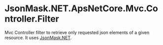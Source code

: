 # JsonMask.NET.ApsNetCore.Mvc.Controller.Filter

Mvc Controller filter to retrieve only requested json elements of a given resource. It uses [JsonMask.NET](https://github.com/sidec15/JsonMask.NET).